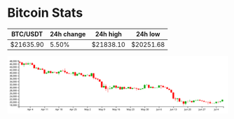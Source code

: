 # Bitcoin Stats

BTC/USDT|24h change|24h high|24h low|
|---|---|---|---|
|$21635.90|5.50%|$21838.10|$20251.68|

<img src="./chart.svg">
